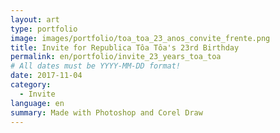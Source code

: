 ```yaml
---
layout: art
type: portfolio
image: images/portfolio/toa_toa_23_anos_convite_frente.png
title: Invite for Republica Tôa Tôa's 23rd Birthday
permalink: en/portfolio/invite_23_years_toa_toa
# All dates must be YYYY-MM-DD format!
date: 2017-11-04
category:
  - Invite
language: en
summary: Made with Photoshop and Corel Draw
---
```


